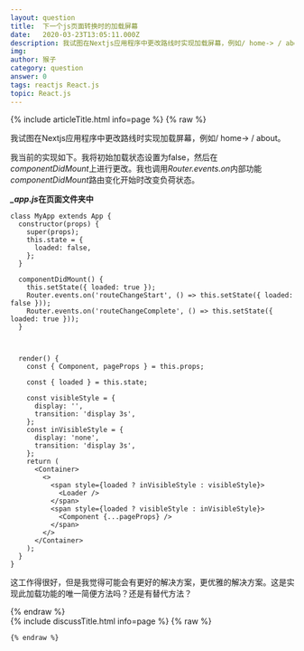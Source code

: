 ```yaml
---
layout: question
title:  下一个js页面转换时的加载屏幕
date:   2020-03-23T13:05:11.000Z
description: 我试图在Nextjs应用程序中更改路线时实现加载屏幕，例如/ home-> / about。 我当前的实现如下。我将初始加载状态设置为false，然后...
img: 
author: 猴子
category: question
answer: 0
tags: reactjs React.js
topic: React.js
---
```

<div class="article-root">
  <div class="article">
    {% include articleTitle.html info=page %}
    {% raw %}
    <div class="article-content"><p><font style="vertical-align: inherit;"><font style="vertical-align: inherit;">我试图在Nextjs应用程序中更改路线时实现加载屏幕，例如/ home-&gt; / about。 </font></font></p>

<p><font style="vertical-align: inherit;"><font style="vertical-align: inherit;">我当前的实现如下。</font><font style="vertical-align: inherit;">我将初始加载状态设置为false，然后在</font></font><em><font style="vertical-align: inherit;"><font style="vertical-align: inherit;">componentDidMount</font></font></em><font style="vertical-align: inherit;"><font style="vertical-align: inherit;">上进行更改</font><font style="vertical-align: inherit;">。</font><font style="vertical-align: inherit;">我也调用</font></font><em><font style="vertical-align: inherit;"><font style="vertical-align: inherit;">Router.events.on</font></font></em><font style="vertical-align: inherit;"><font style="vertical-align: inherit;">内部功能</font></font><em><font style="vertical-align: inherit;"><font style="vertical-align: inherit;">componentDidMount</font></font></em><font style="vertical-align: inherit;"><font style="vertical-align: inherit;">路由变化开始时改变负荷状态。</font></font></p>

<p><strong><em><font style="vertical-align: inherit;"><font style="vertical-align: inherit;">_app.js</font></font></em><font style="vertical-align: inherit;"><font style="vertical-align: inherit;">在页面文件夹中</font></font></strong></p>

<pre><code>class MyApp extends App {<font></font>
  constructor(props) {<font></font>
    super(props);<font></font>
    this.state = {<font></font>
      loaded: false,<font></font>
    };<font></font>
  }<font></font>
<font></font>
  componentDidMount() {<font></font>
    this.setState({ loaded: true });<font></font>
    Router.events.on('routeChangeStart', () =&gt; this.setState({ loaded: false }));<font></font>
    Router.events.on('routeChangeComplete', () =&gt; this.setState({ loaded: true }));<font></font>
  }<font></font>
<font></font>
<font></font>
<font></font>
  render() {<font></font>
    const { Component, pageProps } = this.props;<font></font>
<font></font>
    const { loaded } = this.state;<font></font>
<font></font>
    const visibleStyle = {<font></font>
      display: '',<font></font>
      transition: 'display 3s',<font></font>
    };<font></font>
    const inVisibleStyle = {<font></font>
      display: 'none',<font></font>
      transition: 'display 3s',<font></font>
    };<font></font>
    return (<font></font>
      &lt;Container&gt;<font></font>
        &lt;&gt;<font></font>
          &lt;span style={loaded ? inVisibleStyle : visibleStyle}&gt;<font></font>
            &lt;Loader /&gt;<font></font>
          &lt;/span&gt;<font></font>
          &lt;span style={loaded ? visibleStyle : inVisibleStyle}&gt;<font></font>
            &lt;Component {...pageProps} /&gt;<font></font>
          &lt;/span&gt;<font></font>
        &lt;/&gt;<font></font>
      &lt;/Container&gt;<font></font>
    );<font></font>
  }<font></font>
}<font></font>
</code></pre>

<p><font style="vertical-align: inherit;"><font style="vertical-align: inherit;">这工作得很好，但是我觉得可能会有更好的解决方案，更优雅的解决方案。</font><font style="vertical-align: inherit;">这是实现此加载功能的唯一简便方法吗？还是有替代方法？</font></font></p></div>
    {% endraw %}
  </div>

  <div class="discuss-wrapper">
    {% include discussTitle.html info=page %}
    {% raw %}
    
    {% endraw %}
  </div>
<div>
